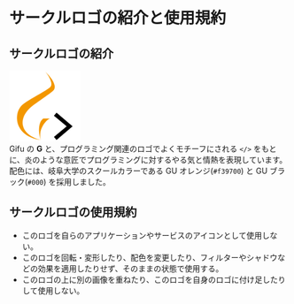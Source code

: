 # サークルロゴの紹介と使用規約

## サークルロゴの紹介

![logo](logo.png)  
Gifu の **G** と、プログラミング関連のロゴでよくモチーフにされる `</>` をもとに、炎のような意匠でプログラミングに対するやる気と情熱を表現しています。
配色には、岐阜大学のスクールカラーである GU オレンジ(`#f39700`) と GU ブラック(`#000`) を採用しました。

## サークルロゴの使用規約

- このロゴを自らのアプリケーションやサービスのアイコンとして使用しない。
- このロゴを回転・変形したり、配色を変更したり、フィルターやシャドウなどの効果を適用したりせず、そのままの状態で使用する。
- このロゴの上に別の画像を重ねたり、このロゴを自身のロゴに付け足したりして使用しない。
